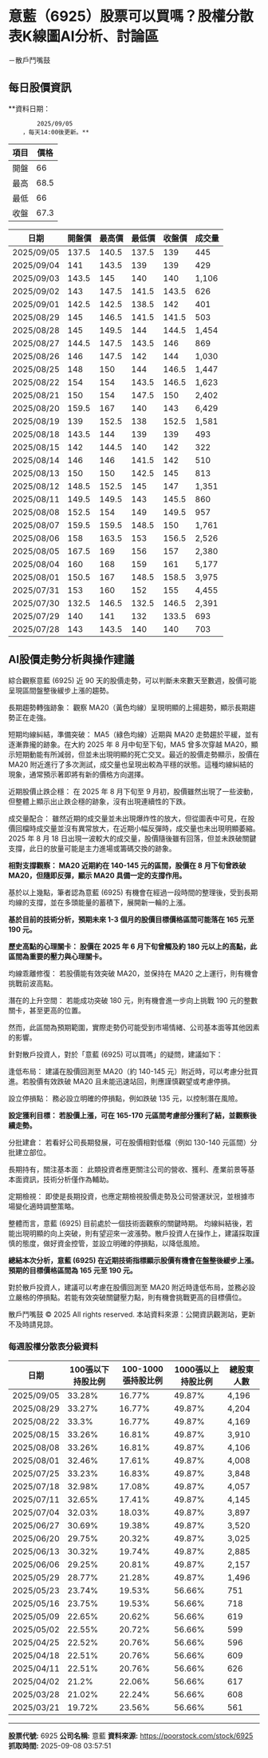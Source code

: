 # 意藍（6925）股票可以買嗎？股權分散表K線圖AI分析、討論區
－散戶鬥嘴鼓

## 每日股價資訊

**資料日期：
        
            2025/09/05
        ，每天14:00後更新。**

| 項目 | 價格 |
|------|------|
| 開盤 | 66 |
| 最高 | 68.5 |
| 最低 | 66 |
| 收盤 | 67.3 |

| 日期 | 開盤價 | 最高價 | 最低價 | 收盤價 | 成交量 |
|------|--------|--------|--------|--------|--------|
| 2025/09/05 | 137.5 | 140.5 | 137.5 | 139 | 445 |
| 2025/09/04 | 141 | 143.5 | 139 | 139 | 429 |
| 2025/09/03 | 143.5 | 145 | 140 | 140 | 1,106 |
| 2025/09/02 | 143 | 147.5 | 141.5 | 143.5 | 626 |
| 2025/09/01 | 142.5 | 142.5 | 138.5 | 142 | 401 |
| 2025/08/29 | 145 | 146.5 | 141.5 | 141.5 | 503 |
| 2025/08/28 | 145 | 149.5 | 144 | 144.5 | 1,454 |
| 2025/08/27 | 144.5 | 147.5 | 143.5 | 146 | 869 |
| 2025/08/26 | 146 | 147.5 | 142 | 144 | 1,030 |
| 2025/08/25 | 148 | 150 | 144 | 146.5 | 1,447 |
| 2025/08/22 | 154 | 154 | 143.5 | 146.5 | 1,623 |
| 2025/08/21 | 150 | 154 | 147.5 | 150 | 2,402 |
| 2025/08/20 | 159.5 | 167 | 140 | 143 | 6,429 |
| 2025/08/19 | 139 | 152.5 | 138 | 152.5 | 1,581 |
| 2025/08/18 | 143.5 | 144 | 139 | 139 | 493 |
| 2025/08/15 | 142 | 144.5 | 140 | 142 | 322 |
| 2025/08/14 | 146 | 146 | 141.5 | 142 | 510 |
| 2025/08/13 | 150 | 150 | 142.5 | 145 | 813 |
| 2025/08/12 | 148.5 | 152.5 | 145 | 147 | 1,351 |
| 2025/08/11 | 149.5 | 149.5 | 143 | 145.5 | 860 |
| 2025/08/08 | 152.5 | 154 | 149 | 149.5 | 957 |
| 2025/08/07 | 159.5 | 159.5 | 148.5 | 150 | 1,761 |
| 2025/08/06 | 158 | 163.5 | 153 | 156.5 | 2,526 |
| 2025/08/05 | 167.5 | 169 | 156 | 157 | 2,380 |
| 2025/08/04 | 160 | 168 | 159 | 161 | 5,177 |
| 2025/08/01 | 150.5 | 167 | 148.5 | 158.5 | 3,975 |
| 2025/07/31 | 153 | 160 | 152 | 155 | 4,455 |
| 2025/07/30 | 132.5 | 146.5 | 132.5 | 146.5 | 2,391 |
| 2025/07/29 | 140 | 141 | 132 | 133.5 | 693 |
| 2025/07/28 | 143 | 143.5 | 140 | 140 | 703 |

## AI股價走勢分析與操作建議

綜合觀察意藍 (6925) 近 90 天的股價走勢，可以判斷未來數天至數週，股價可能呈現區間盤整後緩步上漲的趨勢。

長期趨勢轉強跡象： 觀察 MA20（黃色均線）呈現明顯的上揚趨勢，顯示長期趨勢正在走強。

短期均線糾結，準備突破： MA5（綠色均線）近期與 MA20 走勢趨於平緩，並有逐漸靠攏的跡象。在大約 2025 年 8 月中旬至下旬，MA5 曾多次穿越 MA20，顯示短期動能有所減弱，但並未出現明顯的死亡交叉。最近的股價走勢顯示，股價在 MA20 附近進行了多次測試，成交量也呈現出較為平穩的狀態。這種均線糾結的現象，通常預示著即將有新的價格方向選擇。

近期股價止跌企穩： 在 2025 年 8 月下旬至 9 月初，股價雖然出現了一些波動，但整體上顯示出止跌企穩的跡象，沒有出現連續性的下跌。

成交量配合： 雖然近期的成交量並未出現爆炸性的放大，但從圖表中可見，在股價回檔時成交量並沒有異常放大，在近期小幅反彈時，成交量也未出現明顯萎縮。2025 年 8 月 18 日出現一波較大的成交量，股價隨後雖有回落，但並未跌破關鍵支撐，此日的放量可能是主力進場或籌碼交換的跡象。

**相對支撐觀察： MA20 近期約在 140-145 元的區間，股價在 8 月下旬曾跌破 MA20，但隨即反彈，顯示 MA20 具備一定的支撐作用。**

基於以上幾點，筆者認為意藍 (6925) 有機會在經過一段時間的整理後，受到長期均線的支撐，並在多頭能量的蓄積下，展開新一輪的上漲。

**基於目前的技術分析，預期未來 1-3 個月的股價目標價格區間可能落在 165 元至 190 元。**

**歷史高點的心理關卡： 股價在 2025 年 6 月下旬曾觸及約 180 元以上的高點，此區間為重要的壓力與心理關卡。**

均線乖離修復： 若股價能有效突破 MA20，並保持在 MA20 之上運行，則有機會挑戰前波高點。

潛在的上升空間： 若能成功突破 180 元，則有機會進一步向上挑戰 190 元的整數關卡，甚至更高的位置。

然而，此區間為預期範圍，實際走勢仍可能受到市場情緒、公司基本面等其他因素的影響。

針對散戶投資人，對於「意藍 (6925) 可以買嗎」的疑問，建議如下：

逢低布局： 建議在股價回測至 MA20（約 140-145 元）附近時，可以考慮分批買進。若股價有效跌破 MA20 且未能迅速站回，則應謹慎觀望或考慮停損。

設立停損點： 務必設立明確的停損點，例如跌破 135 元，以控制潛在風險。

**設定獲利目標： 若股價上漲，可在 165-170 元區間考慮部分獲利了結，並觀察後續走勢。**

分批建倉： 若看好公司長期發展，可在股價相對低檔（例如 130-140 元區間）分批建立部位。

長期持有，關注基本面： 此類投資者應更關注公司的營收、獲利、產業前景等基本面資訊，技術分析僅作為輔助。

定期檢視： 即使是長期投資，也應定期檢視股價走勢及公司營運狀況，並根據市場變化適時調整策略。

整體而言，意藍 (6925) 目前處於一個技術面觀察的關鍵時期。 均線糾結後，若能出現明顯的向上突破，則有望迎來一波漲勢。散戶投資人在操作上，建議採取謹慎的態度，做好資金控管，並設立明確的停損點，以降低風險。

**總結本次分析，意藍 (6925) 在近期技術指標顯示股價有機會在盤整後緩步上漲。預期的目標價格區間為 165 元至 190 元。**

對於散戶投資人，建議可以考慮在股價回測至 MA20 附近時逢低布局，並務必設立嚴格的停損點。若能有效突破關鍵壓力點，則有機會挑戰更高的目標價位。

散戶鬥嘴鼓 © 2025 All rights reserved. 本站資料來源：公開資訊觀測站，更新不及時請見諒。

### 每週股權分散表分級資料

| 日期 | 100張以下持股比例 | 100-1000張持股比例 | 1000張以上持股比例 | 總股東人數 |
|------|-------------------|--------------------|--------------------|----------|
| 2025/09/05 | 33.28% | 16.77% | 49.87% | 4,196 |
| 2025/08/29 | 33.27% | 16.77% | 49.87% | 4,204 |
| 2025/08/22 | 33.3% | 16.77% | 49.87% | 4,169 |
| 2025/08/15 | 33.26% | 16.81% | 49.87% | 3,910 |
| 2025/08/08 | 33.26% | 16.81% | 49.87% | 4,106 |
| 2025/08/01 | 32.46% | 17.61% | 49.87% | 4,008 |
| 2025/07/25 | 33.23% | 16.83% | 49.87% | 3,848 |
| 2025/07/18 | 32.98% | 17.08% | 49.87% | 4,057 |
| 2025/07/11 | 32.65% | 17.41% | 49.87% | 4,145 |
| 2025/07/04 | 32.03% | 18.03% | 49.87% | 3,897 |
| 2025/06/27 | 30.69% | 19.38% | 49.87% | 3,520 |
| 2025/06/20 | 29.75% | 20.32% | 49.87% | 3,025 |
| 2025/06/13 | 30.32% | 19.74% | 49.87% | 2,885 |
| 2025/06/06 | 29.25% | 20.81% | 49.87% | 2,157 |
| 2025/05/29 | 28.77% | 21.28% | 49.87% | 1,496 |
| 2025/05/23 | 23.74% | 19.53% | 56.66% | 751 |
| 2025/05/16 | 23.75% | 19.53% | 56.66% | 718 |
| 2025/05/09 | 22.65% | 20.62% | 56.66% | 619 |
| 2025/05/02 | 22.55% | 20.72% | 56.66% | 599 |
| 2025/04/25 | 22.52% | 20.76% | 56.66% | 596 |
| 2025/04/18 | 22.51% | 20.76% | 56.66% | 609 |
| 2025/04/11 | 22.51% | 20.76% | 56.66% | 626 |
| 2025/04/02 | 21.2% | 22.06% | 56.66% | 617 |
| 2025/03/28 | 21.02% | 22.24% | 56.66% | 608 |
| 2025/03/21 | 19.72% | 23.56% | 56.66% | 561 |

---

**股票代號:** 6925
**公司名稱:** 意藍
**資料來源:** https://poorstock.com/stock/6925
**抓取時間:** 2025-09-08 03:57:51